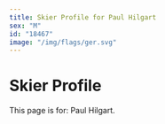 ```yaml
---
title: Skier Profile for Paul Hilgart
sex: "M"
id: "18467"
image: "/img/flags/ger.svg" 
---
```


# Skier Profile

This page is for: Paul Hilgart.
    